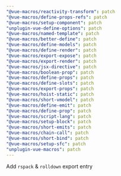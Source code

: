 ```yaml
---
"@vue-macros/reactivity-transform": patch
"@vue-macros/define-props-refs": patch
"@vue-macros/setup-component": patch
"unplugin-vue-define-options": patch
"@vue-macros/named-template": patch
"@vue-macros/better-define": patch
"@vue-macros/define-models": patch
"@vue-macros/define-render": patch
"@vue-macros/export-expose": patch
"@vue-macros/export-render": patch
"@vue-macros/jsx-directive": patch
"@vue-macros/boolean-prop": patch
"@vue-macros/define-props": patch
"@vue-macros/define-slots": patch
"@vue-macros/export-props": patch
"@vue-macros/hoist-static": patch
"@vue-macros/short-vmodel": patch
"@vue-macros/define-emit": patch
"@vue-macros/define-prop": patch
"@vue-macros/script-lang": patch
"@vue-macros/setup-block": patch
"@vue-macros/short-emits": patch
"@vue-macros/chain-call": patch
"@vue-macros/short-bind": patch
"@vue-macros/setup-sfc": patch
"unplugin-vue-macros": patch
---
```


Add `rspack` & `rolldown` export entry
  